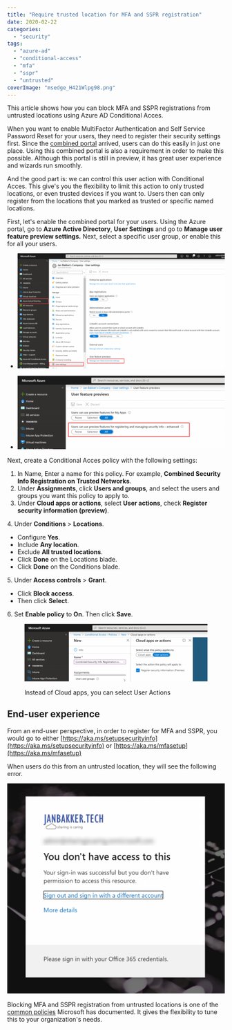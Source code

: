 ```yaml
---
title: "Require trusted location for MFA and SSPR registration"
date: 2020-02-22
categories: 
  - "security"
tags: 
  - "azure-ad"
  - "conditional-access"
  - "mfa"
  - "sspr"
  - "untrusted"
coverImage: "msedge_H421Wlpg98.png"
---
```


This article shows how you can block MFA and SSPR registrations from untrusted locations using Azure AD Conditional Acces.

When you want to enable MultiFactor Authentication and Self Service Password Reset for your users, they need to register their security settings first. Since the [combined portal](https://docs.microsoft.com/en-us/azure/active-directory/authentication/concept-registration-mfa-sspr-combined) arrived, users can do this easily in just one place. Using this combined portal is also a requirement in order to make this possible. Although this portal is still in preview, it has great user experience and wizards run smoothly.

And the good part is: we can control this user action with Conditional Acces. This give's you the flexibility to limit this action to only trusted locations, or even trusted devices if you want to. Users then can only register from the locations that you marked as trusted or specific named locations.

First, let's enable the combined portal for your users. Using the Azure portal, go to **Azure Active Directory**, **User Settings** and go to **Manage user feature preview settings.** Next, select a specific user group, or enable this for all your users.

- ![](/assets/images/msedge_KqZAmK0AgT-1-1024x566.png)
    
- ![](/assets/images/msedge_QvNmHiWlxQ-1024x362.png)
    

Next, create a Conditional Acces policy with the following settings:

1. In Name, Enter a name for this policy. For example, **Combined Security Info Registration on Trusted Networks**.
2. Under **Assignments**, click **Users and groups**, and select the users and groups you want this policy to apply to.
3. Under **Cloud apps or actions**, select **User actions**, check **Register security information (preview)**.

4\. Under **Conditions** > **Locations**.

- Configure **Yes**.
- Include **Any location**.
- Exclude **All trusted locations**.
- Click **Done** on the Locations blade.
- Click **Done** on the Conditions blade.

5\. Under **Access controls** > **Grant**.

- Click **Block access**.
- Then click **Select**.

6\. Set **Enable policy** to **On**. Then click **Save**.

<figure>

![](/assets/images/image-8-1024x322.png)

<figcaption>

Instead of Cloud apps, you can select User Actions

</figcaption>

</figure>

## End-user experience

From an end-user perspective, in order to register for MFA and SSPR, you would go to either [https://aka.ms/setupsecurityinfo](https://aka.ms/setupsecurityinfo) or [https://aka.ms/mfasetup](https://aka.ms/mfasetup)

When users do this from an untrusted location, they will see the following error.

![](/assets/images/msedge_H421Wlpg98-1024x989.png)

Blocking MFA and SSPR registration from untrusted locations is one of the [common policies](https://docs.microsoft.com/en-us/azure/active-directory/conditional-access/concept-conditional-access-policy-common) Microsoft has documented. It gives the flexibility to tune this to your organization's needs.

